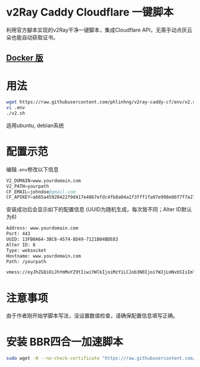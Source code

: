 # v2Ray Caddy Cloudflare 一键脚本
利用官方腳本实现的v2Ray干净一键脚本，集成Cloudflare API，无需手动点灰云朵也能自动获取证书。

## [Docker 版](https://github.com/phlinhng/v2ray-caddy-cf/tree/docker)

# 用法
```sh
wget https://raw.githubusercontent.com/phlinhng/v2ray-caddy-cf/env/v2.sh && chmod +x v2.sh
vi .env
./v2.sh
```
适用ubuntu, debian系统

# 配置示范
编辑`.env`修改以下信息
```s
V2_DOMAIN=www.yourdomain.com
V2_PATH=yourpath
CF_EMAIL=johndoe@gmail.com
CF_APIKEY=a665a45920422f9d417e4867efdc4fb8a04a1f3fff1fa07e998e86f7f7a27ae3
```
安装成功后会显示如下的配置信息 (UUID为随机生成，每次皆不同；Alter ID默认为6)
```sh
Address: www.yourdomain.com
Port: 443
UUID: 13FB0A64-3BC8-4574-8D49-7121B04BDE83
Alter ID: 6
Type: websocket
Hostname: www.yourdomain.com
Path: /yourpath

vmess://eyJhZGQiOiJhYmMuY29tIiwiYWlkIjoiMzYiLCJob3N0IjoiYWJjLmNvbSIsImlkIjoiRDA0RTczODEtN0Y5Qi00OEYyLTg2QzMtOTQwRjBCNTQ3MEEwIiwibmV0Ijoid3MiLCJwYXRoIjoiL2FiYyIsInBvcnQiOiI0NDMiLCJwcyI6ImFiYy5jb206NDQzIiwidGxzIjoidGxzIiwidHlwZSI6Im5vbmUiLCJ2IjoiMiJ9Cg==
```

# 注意事项
由于作者刚开始学脚本写法，没设置数值检查，请确保配置信息填写正确。

# 安装 BBR四合一加速脚本
```sh
sudo wget -N --no-check-certificate "https://raw.githubusercontent.com/chiakge/Linux-NetSpeed/master/tcp.sh" && chmod +x tcp.sh && ./tcp.sh
```



